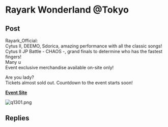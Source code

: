 # Rayark Wonderland @Tokyo
## Post
Rayark_Official:<br>
Cytus II, DEEMO, Sdorica, amazing performance with all the classic songs!<br>
Cytus II JP Battle - CHAOS -, grand finals to determine who has the fastest fingers!<br>
Many u<br>
Event exclusive merchandise available on-site only!

Are you lady?<br>
Tickets almost sold out. Countdown to the event starts soon!

[**Event Site**](https://wonderland2019.rayark.jp/)

![q1301.png](/attachments/q1301.png)
## Replies
